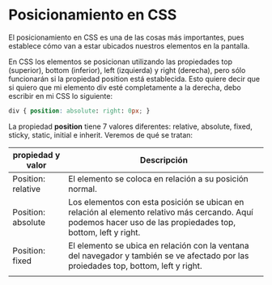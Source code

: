# Posicionamiento en CSS

El posicionamiento en CSS es una de las cosas más importantes, pues establece cómo van a estar ubicados nuestros elementos en la pantalla.

En CSS los elementos se posicionan utilizando las propiedades top (superior), bottom (inferior), left (izquierda) y right (derecha), pero sólo funcionarán si la propiedad position está establecida. Esto quiere decir que si quiero que mi elemento div esté completamente a la derecha, debo escribir en mi CSS lo siguiente:

```CSS
div { position: absolute: right: 0px; }
```
La propiedad **position** tiene 7 valores diferentes: relative, absolute, fixed, sticky, static, initial e inherit. Veremos de qué se tratan:

| propiedad y valor  | Descripción                                                                                                                                                   |
| ------------------ | ------------------------------------------------------------------------------------------------------------------------------------------------------------- |
| Position: relative | El elemento se coloca en relación a su posición normal.                                                                                                       |
| Position: absolute | Los elementos con esta posición se ubican en relación al elemento relativo más cercando. Aquí podemos hacer uso de las propiedades top, bottom, left y right. |
| Position: fixed    | El elemento se ubica en relación con la ventana del navegador y también se ve afectado por las proiedades top, bottom, left y right.                          |
|                    |                                                                                                                                                               |

